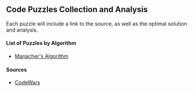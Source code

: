 ## Code Puzzles Collection and Analysis

Each puzzle will include a link to the source, as well as the optimal solution and analysis.

#### List of Puzzles by Algorithm
* [Manacher's Algorithm](/codewars/6-kyu/longest-palindrome.js) 

#### Sources
* [CodeWars](https://www.codewars.com)
